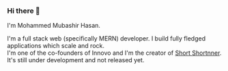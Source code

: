### Hi there 👋

I'm Mohammed Mubashir Hasan.<br>

I'm a full stack web (specifically MERN) developer. I build fully fledged applications which scale and rock.<br>
I'm one of the co-founders of Innovo and
I'm the creator of <a href="https://short-nner.vercel.app/">Short Shortnner</a>. It's still under development and not released yet.













